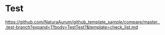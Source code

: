 # Test

https://github.com/NaturaAurum/github_template_sample/compare/master...test-branch?expand=1?body=TestTest?&template=check_list.md

